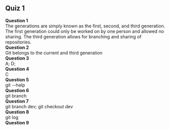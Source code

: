 ##  Quiz 1  
**Question 1**  
The generations are simply known as the first, second, and third generation. The first generation could only be worked on by one person and allowed no sharing. The third generation allows for branching and sharing of repositories.  
**Question 2**  
Git belongs to the current and third generation  
**Question 3**  
A; D;   
**Question 4**  
C  
**Question 5**  
git --help  
**Question 6**  
git branch  
**Question 7**  
git branch dev; git checkout dev  
**Question 8**  
git log  
**Question 9**  

